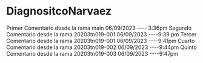 # DiagnositcoNarvaez

Primer Comentario desde la rama main 06/09/2023  ---- 3:36pm
Segundo Comentario desde la rama 20203tn019-001    06/09/2023 ----9:39 pm
Tercer Comentario desde la rama 20203tn019-001    06/09/2023 ----9:41pm
Cuarto Comentario desde la rama 20203tn019-002    06/09/2023 ----9:44pm
Quinto Comentario desde la rama 20203tn019-003    06/09/2023 ----9:47pm
